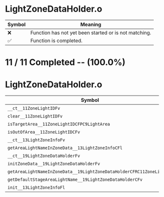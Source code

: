 # LightZoneDataHolder.o
| Symbol | Meaning 
| ------------- | ------------- 
| :x: | Function has not yet been started or is not matching. 
| :white_check_mark: | Function is completed. 


# 11 / 11 Completed -- (100.0%)
# LightZoneDataHolder.o
| Symbol | Decompiled? |
| ------------- | ------------- |
| `__ct__11ZoneLightIDFv` | :white_check_mark: |
| `clear__11ZoneLightIDFv` | :white_check_mark: |
| `isTargetArea__11ZoneLightIDCFPC9LightArea` | :white_check_mark: |
| `isOutOfArea__11ZoneLightIDCFv` | :white_check_mark: |
| `__ct__13LightZoneInfoFv` | :white_check_mark: |
| `getAreaLightNameInZoneData__13LightZoneInfoCFl` | :white_check_mark: |
| `__ct__19LightZoneDataHolderFv` | :white_check_mark: |
| `initZoneData__19LightZoneDataHolderFv` | :white_check_mark: |
| `getAreaLightNameInZoneData__19LightZoneDataHolderCFRC11ZoneLightID` | :white_check_mark: |
| `getDefaultStageAreaLightName__19LightZoneDataHolderCFv` | :white_check_mark: |
| `init__13LightZoneInfoFl` | :white_check_mark: |
